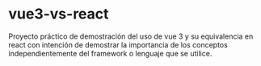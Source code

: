 # vue3-vs-react
Proyecto práctico de demostración del uso de vue 3 y su equivalencia en react con intención de demostrar la importancia de los conceptos independientemente del framework o lenguaje que se utilice.
